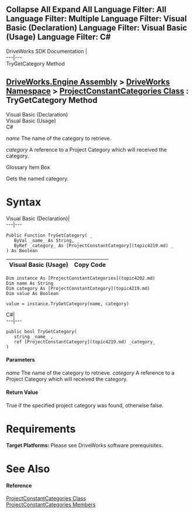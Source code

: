        

 Collapse All Expand All  Language Filter: All  Language Filter: Multiple  Language Filter: Visual Basic (Declaration) Language Filter: Visual Basic (Usage) Language Filter: C#  
---  
DriveWorks SDK Documentation  |   
---|---  
TryGetCategory Method   
  
[DriveWorks.Engine Assembly](topic2156.md) > [DriveWorks Namespace](topic2159.md) > [ProjectConstantCategories Class](topic4202.md) : TryGetCategory Method  
---  
  
Visual Basic (Declaration)    
Visual Basic (Usage)    
C# 

_name_
    The name of the category to retrieve.

_category_
    A reference to a Project Category which will received the category.

Glossary Item Box

Gets the named category. 

# Syntax

Visual Basic (Declaration)|   
---|---  
      
    
    Public Function TryGetCategory( _
       ByVal _name_ As String, _
       ByRef _category_ As [ProjectConstantCategory](topic4219.md) _
    ) As Boolean  
  
Visual Basic (Usage)| Copy Code  
---|---  
      
    
    Dim instance As [ProjectConstantCategories](topic4202.md)
    Dim name As String
    Dim category As [ProjectConstantCategory](topic4219.md)
    Dim value As Boolean
     
    value = instance.TryGetCategory(name, category)  
  
C#|   
---|---  
      
    
    public bool TryGetCategory( 
       string _name_ ,
       ref [ProjectConstantCategory](topic4219.md) _category_
    )  
  
#### Parameters

 _name_
    The name of the category to retrieve.
_category_
    A reference to a Project Category which will received the category.

#### Return Value

True if the specified project category was found, otherwise false.

# Requirements

**Target Platforms:** Please see DriveWorks software prerequisites.

# See Also

#### Reference

[ProjectConstantCategories Class](topic4202.md)   
[ProjectConstantCategories Members](topic4203.md)


